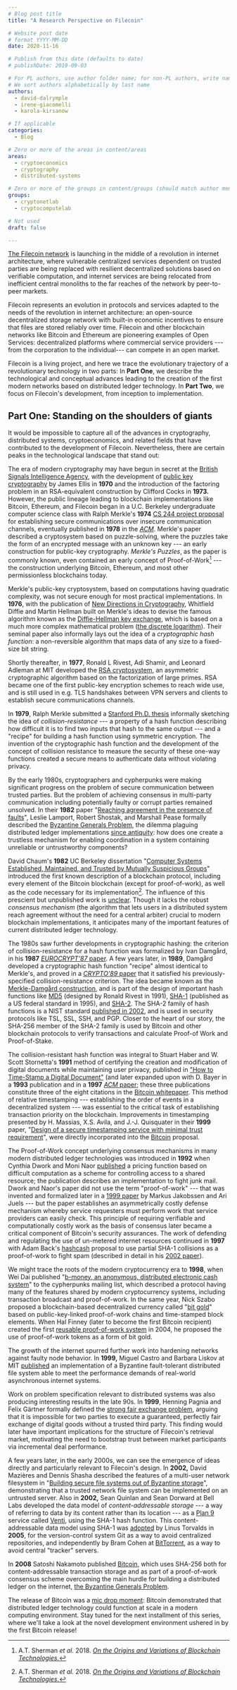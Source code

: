 ```yaml
---
# Blog post title
title: "A Research Perspective on Filecoin"

# Website post date
# format YYYY-MM-DD
date: 2020-11-16

# Publish from this date (defaults to date)
# publishDate: 2019-09-03

# For PL authors, use author folder name; for non-PL authors, write name as in paper within ""
# We sort authors alphabetically by last name
authors:
  - david-dalrymple
  - irene-giacomelli
  - karola-kirsanow

# If applicable
categories:
  - Blog

# Zero or more of the areas in content/areas
areas:
  - cryptoeconomics
  - cryptography
  - distributed-systems

# Zero or more of the groups in content/groups (should match author membership)
groups:
  - cryptonetlab
  - cryptocomputelab

# Not used
draft: false

---
```


[The Filecoin network](https://filecoin.io/) is launching in the middle of a revolution in internet architecture, where vulnerable centralized services dependent on trusted parties are being replaced with resilient decentralized solutions based on verifiable computation, and internet services are being relocated from inefficient central monoliths to the far reaches of the network by peer-to-peer markets.

Filecoin represents an evolution in protocols and services adapted to the needs of the revolution in internet architecture: an open-source decentralized storage network with built-in economic incentives to ensure that files are stored reliably over time. Filecoin and other blockchain networks like Bitcoin and Ethereum are pioneering examples of Open Services: decentralized platforms where commercial service providers ---from the corporation to the individual--- can compete in an open market.

Filecoin is a living project, and here we trace the evolutionary trajectory of a revolutionary technology in two parts: In **Part One**, we describe the technological and conceptual advances leading to the creation of the first modern networks based on distributed ledger technology. In **Part Two**, we focus on Filecoin's development, from inception to implementation.

## Part One: Standing on the shoulders of giants

It would be impossible to capture all of the advances in cryptography, distributed systems, cryptoeconomics, and related fields that have contributed to the development of Filecoin. Nevertheless, there are certain peaks in the technological landscape that stand out:

The era of modern cryptography may have begun in secret at the [British Signals Intelligence Agency](https://en.wikipedia.org/wiki/GCHQ), with the development of [public key cryptography](https://web.archive.org/web/20170216051636/https://www.gchq.gov.uk/sites/default/files/document_files/CESG_Research_Report_No_3006_0.pdf) by James Ellis in **1970** and the introduction of the factoring problem in an RSA-equivalent construction by Clifford Cocks in **1973.** However, the public lineage leading to blockchain implementations like Bitcoin, Ethereum, and Filecoin began in a U.C. Berkeley undergraduate computer science class with Ralph Merkle's **1974** [CS 244 project proposal](https://www.merkle.com/1974/FirstCS244projectProposal.pdf) for establishing secure communications over insecure communication channels, eventually published in **1978** in the [*ACM*](https://www.merkle.com/1974/PuzzlesAsPublished.pdf). Merkle's paper described a cryptosystem based on puzzle-solving, where the puzzles take the form of an encrypted message with an unknown key --- an early construction for public-key cryptography. *Merkle's Puzzles*, as the paper is commonly known, even contained an early concept of Proof-of-Work[^1] --- the construction underlying Bitcoin, Ethereum, and most other permissionless blockchains today.

Merkle's public-key cryptosystem, based on computations having quadratic complexity, was not secure enough for most practical implementations. In **1976**, with the publication of [New Directions in Cryptography](https://ee.stanford.edu/~hellman/publications/24.pdf), Whitfield Diffie and Martin Hellman built on Merkle's ideas to devise the famous algorithm known as the [Diffie-Hellman key exchange](https://en.wikipedia.org/wiki/Diffie-Hellman), which is based on a much more complex mathematical problem ([the discrete logarithm](https://en.wikipedia.org/wiki/Discrete_logarithm_problem)). Their seminal paper also informally lays out the idea of a *cryptographic hash function*: a non-reversible algorithm that maps data of any size to a fixed-size bit string.

Shortly thereafter, in **1977**, Ronald L Rivest, Adi Shamir, and Leonard Adleman at MIT developed the [RSA cryptosystem](https://people.csail.mit.edu/rivest/Rsapaper.pdf), an asymmetric cryptographic algorithm based on the factorization of large primes. RSA became one of the first public-key encryption schemes to reach wide use, and is still used in e.g. TLS handshakes between VPN servers and clients to establish secure communications channels.

In **1979**, Ralph Merkle submitted a [Stanford Ph.D. thesis](http://www.merkle.com/papers/Thesis1979.pdf) informally sketching the idea of *collision-resistance* --- a property of a hash function describing how difficult it is to find two inputs that hash to the same output --- and a "recipe" for building a hash function using symmetric encryption. The invention of the cryptographic hash function and the development of the concept of collision resistance to measure the security of these one-way functions created a secure means to authenticate data without violating privacy.

By the early 1980s, cryptographers and cypherpunks were making significant progress on the problem of secure communication between trusted parties. But the problem of achieving consensus in multi-party communication including potentially faulty or corrupt parties remained unsolved. In their **1982** paper "[Reaching agreement in the presence of faults](https://citeseerx.ist.psu.edu/viewdoc/download;jsessionid=CAE9DBDC8B6AF902132B7859E38E3E06?doi=10.1.1.68.4044&rep=rep1&type=pdf)", Leslie Lamport, Robert Shostak, and Marshall Pease formally described the [Byzantine Generals Problem](http://citeseerx.ist.psu.edu/viewdoc/download?doi=10.1.1.126.9525&rep=rep1&type=pdf), the dilemma plaguing distributed ledger implementations [since antiquity](https://ethw.org/Distributed_ledgers): how does one create a trustless mechanism for enabling coordination in a system containing unreliable or untrustworthy components?

David Chaum's **1982** UC Berkeley dissertation "[Computer Systems Established, Maintained, and Trusted by Mutually Suspicious Groups](https://www.chaum.com/publications/research_chaum_2.pdf)" introduced the first known description of a blockchain protocol, including every element of the Bitcoin blockchain (except for proof-of-work), as well as the code necessary for its implementation[^2]. The influence of this prescient but unpublished work is [unclear](https://arxiv.org/pdf/1810.06130.pdf). Though it lacks the robust *consensus mechanism* (the algorithm that lets users in a distributed system reach agreement without the need for a central arbiter) crucial to modern blockchain implementations, it anticipates many of the important features of current distributed ledger technology.

The 1980s saw further developments in cryptographic hashing: the criterion of collision-resistance for a hash function was formalized by Ivan Damgård, in his **1987** [*EUROCRYPT'87* paper](https://www.researchgate.net/publication/226671358_Collision_Free_Hash_Functions_and_Public_Key_Signature_Schemes). A few years later, in **1989**, Damgård developed a cryptographic hash function "recipe" almost identical to Merkle's, and proved in a [*CRYPTO'89* paper](https://www.researchgate.net/publication/221354712_A_Design_Principle_for_Hash_Functions) that it satisfied his previously-specified collision-resistance criterion. The idea became known as the [Merkle-Damgård construction](https://en.wikipedia.org/wiki/Merkle%E2%80%93Damg%C3%A5rd_construction), and is part of the design of important hash functions like [MD5](https://en.wikipedia.org/wiki/MD5) (designed by Ronald Rivest in 1991), [SHA-1](https://en.wikipedia.org/wiki/SHA-1) (published as a US federal standard in 1995), and [SHA-2](https://en.wikipedia.org/wiki/SHA-2). The SHA-2 family of hash functions is a NIST standard [published in 2002](https://csrc.nist.gov/csrc/media/publications/fips/180/2/archive/2002-08-01/documents/fips180-2.pdf), and is used in security protocols like TSL, SSL, SSH, and PGP. Closer to the heart of our story, the SHA-256 member of the SHA-2 family is used by Bitcoin and other blockchain protocols to verify transactions and calculate Proof-of Work and Proof-of-Stake.

The collision-resistant hash function was integral to Stuart Haber and W. Scott Stornetta's **1991** method of certifying the creation and modification of digital documents while maintaining user privacy, published in ["How to Time-Stamp a Digital Document"](https://www.anf.es/pdf/Haber_Stornetta.pdf) (and later expanded upon with D. Bayer in a **1993** publication and in a **1997** [*ACM* paper](https://nakamotoinstitute.org/static/docs/secure-names-bit-strings.pdf); these three publications constitute three of the eight citations in the [Bitcoin whitepaper](https://bitcoin.org/bitcoin.pdf). This method of relative timestamping --- establishing the order of events in a decentralized system --- was essential to the critical task of establishing transaction priority on the blockchain. Improvements in timestamping presented by H. Massias, X.S. Avila, and J.-J. Quisquater in their **1999** paper, "[Design of a secure timestamping service with minimal trust requirement](https://nakamotoinstitute.org/static/docs/secure-timestamping-service.pdf)", were directly incorporated into the [Bitcoin](https://bitcoin.org/bitcoin.pdf) proposal.

The Proof-of-Work concept underlying consensus mechanisms in many modern distributed ledger technologies was introduced in **1992** when Cynthia Dwork and Moni Naor [published](http://www.wisdom.weizmann.ac.il/~naor/PAPERS/pvp.pdf) a pricing function based on difficult computation as a scheme for controlling access to a shared resource; the publication describes an implementation to fight junk mail. Dwork and Naor's paper did not use the term "proof-of-work" --- that was invented and formalized later in a [1999 paper](http://www.hashcash.org/papers/bread-pudding.pdf) by Markus Jakobssen and Ari Juels --- but the paper establishes an asymmetrically costly defense mechanism whereby service requesters must perform work that service providers can easily check. This principle of requiring verifiable and computationally costly work as the basis of consensus later became a critical component of Bitcoin's security assurances. The work of defending and regulating the use of un-metered internet resources continued in **1997** with Adam Back's [hashcash](http://www.hashcash.org/papers/announce.txt) proposal to use partial SHA-1 collisions as a proof-of-work to fight spam (described in detail in his [2002 paper](http://www.hashcash.org/papers/hashcash.pdf)).

We might trace the roots of the modern cryptocurrency era to **1998**, when Wei Dai published "[b-money, an anonymous, distributed electronic cash system](http://www.weidai.com/bmoney.txt)" to the cypherpunks mailing list, which described a protocol having many of the features shared by modern cryptocurrency systems, including transaction broadcast and proof-of-work. In the same year, Nick Szabo proposed a blockchain-based decentralized currency called "[bit gold](https://unenumerated.blogspot.com/2005/12/bit-gold.html)" based on public-key-linked proof-of-work chains and time-stamped block elements. When Hal Finney (later to become the first Bitcoin recipient) created the first [reusable proof-of-work system](https://nakamotoinstitute.org/finney/rpow/index.html) in 2004, he proposed the use of proof-of-work tokens as a form of bit gold.

The growth of the internet spurred further work into hardening networks against faulty node behavior. In **1999,** Miguel Castro and Barbara Liskov at MIT [published](http://pmg.csail.mit.edu/papers/osdi99.pdf) an implementation of a Byzantine fault-tolerant distributed file system able to meet the performance demands of real-world asynchronous internet systems.

Work on problem specification relevant to distributed systems was also producing interesting results in the late 90s. In **1999**, Henning Pagnia and Felix Gärtner formally defined the [strong fair exchange problem](https://www.cs.utexas.edu/~shmat/courses/cs395t_fall04/pagnia.pdf), arguing that it is impossible for two parties to execute a guaranteed, perfectly fair exchange of digital goods without a trusted third party. This finding would later have important implications for the structure of Filecoin's retrieval market, motivating the need to bootstrap trust between market participants via incremental deal performance.

A few years later, in the early 2000s, we can see the emergence of ideas directly and particularly relevant to Filecoin's design. In **2002,** David Mazières and Dennis Shasha described the features of a multi-user network filesystem in "[Building secure file systems out of Byzantine storage](https://cs.nyu.edu/cs/faculty/shasha/papers/mazpodc.pdf)", demonstrating that a trusted network file system can be implemented on an untrusted server. Also in **2002,** Sean Quinlan and Sean Dorward at Bell Labs developed the data model of *content-addressable storage* --- a way of referring to data by its content rather than its location --- as a [Plan 9](https://en.wikipedia.org/wiki/Plan_9_from_Bell_Labs) service called [Venti](https://www.usenix.org/legacy/publications/library/proceedings/fast02/quinlan/quinlan_html/index.html), using the SHA-1 hash function. This content-addressable data model using SHA-1 was [adopted](https://github.com/git/git/commit/e83c5163316f89bfbde7d9ab23ca2e25604af290?#diff-c47c7c7383225ab55ff591cb59c41e6b) by Linus Torvalds in **2005**, for the version-control system Git as a way to avoid centralized repositories, and independently by Bram Cohen at [BitTorrent](https://en.wikipedia.org/wiki/Mainline_DHT), as a way to avoid central "tracker" servers.

In **2008** Satoshi Nakamoto published [Bitcoin](https://bitcoin.org/bitcoin.pdf), which uses SHA-256 both for content-addressable transaction storage and as part of a proof-of-work consensus scheme overcoming the main hurdle for building a distributed ledger on the internet, [the Byzantine Generals Problem](https://www.youtube.com/watch?v=IP-rGJKSZ3s&t=390s).

The release of Bitcoin was a [mic drop moment](https://media.giphy.com/media/l0K42u9hCg0x6XbLa/giphy.gif): Bitcoin demonstrated that distributed ledger technology could function at scale in a modern computing environment.  Stay tuned for the next installment of this series, where we'll take a look at the novel development environment ushered in by the first Bitcoin release!


[^1]: A.T. Sherman *et al.* 2018. [*On the Origins and Variations of Blockchain Technologies.*](https://arxiv.org/pdf/1810.06130.pdf)

[^2]: A.T. Sherman *et al.* 2018. [*On the Origins and Variations of Blockchain Technologies.*](https://arxiv.org/pdf/1810.06130.pdf)
